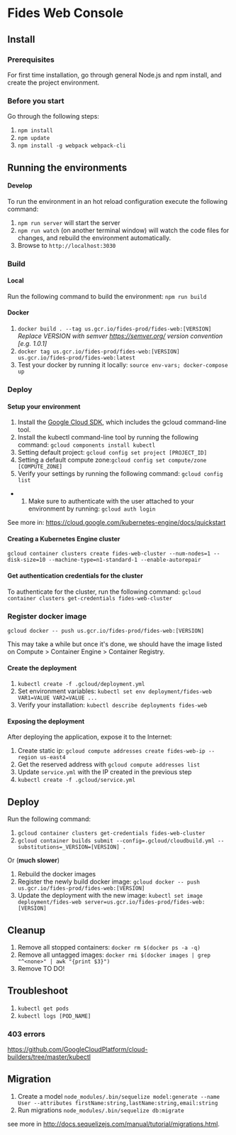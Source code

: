 # Fides Web Console

## Install

### Prerequisites
For first time installation, go through general Node.js and npm install, and create the project environment.

### Before you start 
Go through the following steps:
1. `npm install`
1. `npm update`
1. `npm install -g webpack webpack-cli`

## Running the environments

#### Develop
To run the environment in an hot reload configuration execute the following command:
1. `npm run server` will start the server
2. `npm run watch` (on another terminal window) will watch the code files for changes, and rebuild the environment 
automatically. 
3. Browse to `http://localhost:3030`

### Build

#### Local
Run the following command to build the environment: 
`npm run build`

#### Docker
1. `docker build . --tag us.gcr.io/fides-prod/fides-web:[VERSION]`
*Replace VERSION with semver https://semver.org/ version convention [e.g. 1.0.1]*
1. `docker tag us.gcr.io/fides-prod/fides-web:[VERSION] us.gcr.io/fides-prod/fides-web:latest`
1. Test your docker by running it locally: `source env-vars; docker-compose up`

### Deploy

#### Setup your environment
1. Install the [Google Cloud SDK](https://cloud.google.com/sdk/docs/quickstarts), which includes the gcloud command-line tool.
1. Install the kubectl command-line tool by running the following command: `gcloud components install kubectl`
1. Setting default project: `gcloud config set project [PROJECT_ID]
`
1. Setting a default compute zone:`gcloud config set compute/zone [COMPUTE_ZONE]`
1. Verify your settings by running the following command: `gcloud config list`

* 1. Make sure to authenticate with the user attached to your environment by running: `gcloud auth login`

See more in: https://cloud.google.com/kubernetes-engine/docs/quickstart

#### Creating a Kubernetes Engine cluster
`gcloud container clusters create fides-web-cluster --num-nodes=1 --disk-size=10 --machine-type=n1-standard-1 --enable-autorepair`

#### Get authentication credentials for the cluster
To authenticate for the cluster, run the following command:
`gcloud container clusters get-credentials fides-web-cluster`

### Register docker image
`gcloud docker -- push us.gcr.io/fides-prod/fides-web:[VERSION]`

This may take a while but once it's done, we should have the image listed on Compute > Container Engine > Container Registry.

#### Create the deployment
1. `kubectl create -f .gcloud/deployment.yml`
1. Set environment variables: `kubectl set env deployment/fides-web VAR1=VALUE VAR2=VALUE ...`
1. Verify your installation: `kubectl describe deployments fides-web`

#### Exposing the deployment
After deploying the application, expose it to the Internet:
1. Create static ip: `gcloud compute addresses create fides-web-ip --region us-east4`
1. Get the reserved address with `gcloud compute addresses list`
1. Update `service.yml` with the IP created in the previous step
1. `kubectl create -f .gcloud/service.yml`

## Deploy

Run the following command:
1. `gcloud container clusters get-credentials fides-web-cluster`
1. `gcloud container builds submit --config=.gcloud/cloudbuild.yml --substitutions=_VERSION=[VERSION] .`

Or (**much slower**)
1. Rebuild the docker images
1. Register the newly build docker image: `gcloud docker -- push us.gcr.io/fides-prod/fides-web:[VERSION]`
1. Update the deployment with the new image: `kubectl set image deployment/fides-web server=us.gcr.io/fides-prod/fides-web:[VERSION]`

## Cleanup
1. Remove all stopped containers: `docker rm $(docker ps -a -q)`
1. Remove all untagged images: `docker rmi $(docker images | grep "^<none>" | awk "{print $3}")`
1. Remove TO DO!

## Troubleshoot
1. `kubectl get pods`
1. `kubectl logs [POD_NAME]`

### 403 errors
https://github.com/GoogleCloudPlatform/cloud-builders/tree/master/kubectl

## Migration

1. Create a model `node_modules/.bin/sequelize model:generate --name User --attributes firstName:string,lastName:string,email:string`
2. Run migrations `node_modules/.bin/sequelize db:migrate`

see more in http://docs.sequelizejs.com/manual/tutorial/migrations.html.